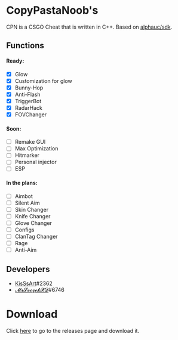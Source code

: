 # CopyPastaNoob's
CPN is a CSGO Cheat that is written in C++. Based on [alphauc/sdk](https://github.com/alphauc/sdk).

## Functions
 #### Ready:
  - [x] Glow
  - [x] Customization for glow
  - [x] Bunny-Hop
  - [x] Anti-Flash
  - [x] TriggerBot
  - [x] RadarHack
  - [x] FOVChanger
  
 #### Soon:
  - [ ] Remake GUI
  - [ ] Max Optimization
  - [ ] Hitmarker
  - [ ] Personal injector
  - [ ] ESP
  
 #### In the plans:
  - [ ] Aimbot
  - [ ] Silent Aim
  - [ ] Skin Changer
  - [ ] Knife Changer
  - [ ] Glove Changer
  - [ ] Configs
  - [ ] ClanTag Changer
  - [ ] Rage
  - [ ] Anti-Aim
  
  ## Developers
  - [KisSsArt](https://github.com/KisSsArt)#2362
  - [𝓜𝓻𝓢𝓸𝓬𝔃𝓮𝓴𝓧𝓓](https://github.com/MrSoczekXD)#6746

  # Download
  Click [here](https://github.com/KisSsArt/CPN/releases) to go to the releases page and download it.
